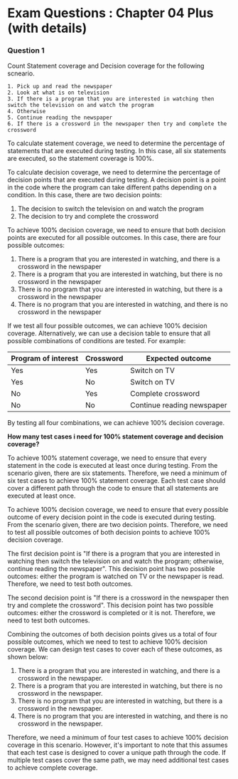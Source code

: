 # Exam Questions : Chapter 04 Plus (with details)


### Question 1
Count Statement coverage and Decision coverage for the following scneario.

```
1. Pick up and read the newspaper
2. Look at what is on television
3. If there is a program that you are interested in watching then switch the television on and watch the program
4. Otherwise
5. Continue reading the newspaper
6. If there is a crossword in the newspaper then try and complete the crossword
```

To calculate statement coverage, we need to determine the percentage of statements that are executed during testing. In this case, all six statements are executed, so the statement coverage is 100%.

To calculate decision coverage, we need to determine the percentage of decision points that are executed during testing. A decision point is a point in the code where the program can take different paths depending on a condition. In this case, there are two decision points:

1. The decision to switch the television on and watch the program
2. The decision to try and complete the crossword

To achieve 100% decision coverage, we need to ensure that both decision points are executed for all possible outcomes. In this case, there are four possible outcomes:

1. There is a program that you are interested in watching, and there is a crossword in the newspaper
2. There is a program that you are interested in watching, but there is no crossword in the newspaper
3. There is no program that you are interested in watching, but there is a crossword in the newspaper
4. There is no program that you are interested in watching, and there is no crossword in the newspaper

If we test all four possible outcomes, we can achieve 100% decision coverage. Alternatively, we can use a decision table to ensure that all possible combinations of conditions are tested. For example:

| Program of interest | Crossword | Expected outcome |
| -- | -- | -- |
| Yes | Yes | Switch on TV |
| Yes | No | Switch on TV |
| No | Yes | Complete crossword |
| No | No | Continue reading newspaper |

By testing all four combinations, we can achieve 100% decision coverage.

**How many test cases i need for 100% statement coverage and decision coverage?**

To achieve 100% statement coverage, we need to ensure that every statement in the code is executed at least once during testing. From the scenario given, there are six statements. Therefore, we need a minimum of six test cases to achieve 100% statement coverage. Each test case should cover a different path through the code to ensure that all statements are executed at least once.

To achieve 100% decision coverage, we need to ensure that every possible outcome of every decision point in the code is executed during testing. From the scenario given, there are two decision points. Therefore, we need to test all possible outcomes of both decision points to achieve 100% decision coverage.

The first decision point is "If there is a program that you are interested in watching then switch the television on and watch the program; otherwise, continue reading the newspaper". This decision point has two possible outcomes: either the program is watched on TV or the newspaper is read. Therefore, we need to test both outcomes.

The second decision point is "If there is a crossword in the newspaper then try and complete the crossword". This decision point has two possible outcomes: either the crossword is completed or it is not. Therefore, we need to test both outcomes.

Combining the outcomes of both decision points gives us a total of four possible outcomes, which we need to test to achieve 100% decision coverage. We can design test cases to cover each of these outcomes, as shown below:

1. There is a program that you are interested in watching, and there is a crossword in the newspaper.
2. There is a program that you are interested in watching, but there is no crossword in the newspaper.
3. There is no program that you are interested in watching, but there is a crossword in the newspaper.
4. There is no program that you are interested in watching, and there is no crossword in the newspaper.

Therefore, we need a minimum of four test cases to achieve 100% decision coverage in this scenario. However, it's important to note that this assumes that each test case is designed to cover a unique path through the code. If multiple test cases cover the same path, we may need additional test cases to achieve complete coverage.